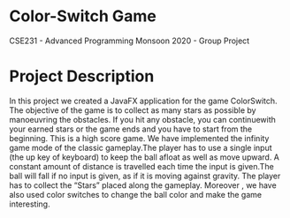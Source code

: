 # Color-Switch Game


CSE231 - Advanced Programming 
Monsoon 2020 - Group Project

# Project Description
In this project we created a JavaFX application for the game ColorSwitch. The objective of the game is to collect as many stars as possible
by manoeuvring the obstacles. If you hit any obstacle, you can continuewith your earned stars or the game ends and you have to start from the
beginning. This is a high score game. We have implemented the infinity
game mode of the classic gameplay.The player has to use a single input
(the up key of keyboard) to keep the ball afloat as well as move upward.
A constant amount of distance is travelled each time the input is
given.The ball will fall if no input is given, as if it is moving against
gravity. The player has to collect the “Stars” placed along the gameplay.
Moreover , we have also used color switches to change the ball color
and make the game interesting.


